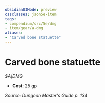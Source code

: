 ```yaml
---
obsidianUIMode: preview
cssclasses: json5e-item
tags:
- compendium/src/5e/dmg
- item/gear/a-dmg
aliases: 
- "Carved bone statuette"
---
```

# Carved bone statuette
*$A|DMG*  

- **Cost**: 25 gp

*Source: Dungeon Master's Guide p. 134*